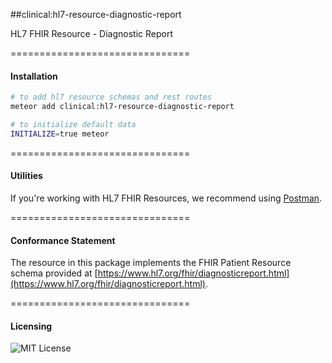 ##clinical:hl7-resource-diagnostic-report

HL7 FHIR Resource - Diagnostic Report

===============================
#### Installation  

````bash
# to add hl7 resource schemas and rest routes
meteor add clinical:hl7-resource-diagnostic-report

# to initialize default data
INITIALIZE=true meteor
````

===============================
#### Utilities  

If you're working with HL7 FHIR Resources, we recommend using [Postman](https://chrome.google.com/webstore/detail/postman/fhbjgbiflinjbdggehcddcbncdddomop?hl=en).

===============================
#### Conformance Statement  

The resource in this package implements the FHIR Patient Resource schema provided at  [https://www.hl7.org/fhir/diagnosticreport.html](https://www.hl7.org/fhir/diagnosticreport.html).  

===============================
#### Licensing  

![MIT License](https://img.shields.io/badge/license-MIT-blue.svg)
